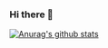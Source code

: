 ### Hi there 👋
[![Anurag's github stats](https://github-readme-stats.vercel.app/api?username=Yairmendo)](https://github.com/anuraghazra/github-readme-stats)
<!--
**Yairmendo/Yairmendo** is a ✨ _special_ ✨ repository because its `README.md` (this file) appears on your GitHub profile.

Here are some ideas to get you started:

- 🔭 I’m currently working on ...
- 🌱 I’m currently learning ...
- 👯 I’m looking to collaborate on ...
- 🤔 I’m looking for help with ...
- 💬 Ask me about ...
- 📫 How to reach me: ...
- 😄 Pronouns: ...
- ⚡ Fun fact: ...
-->
